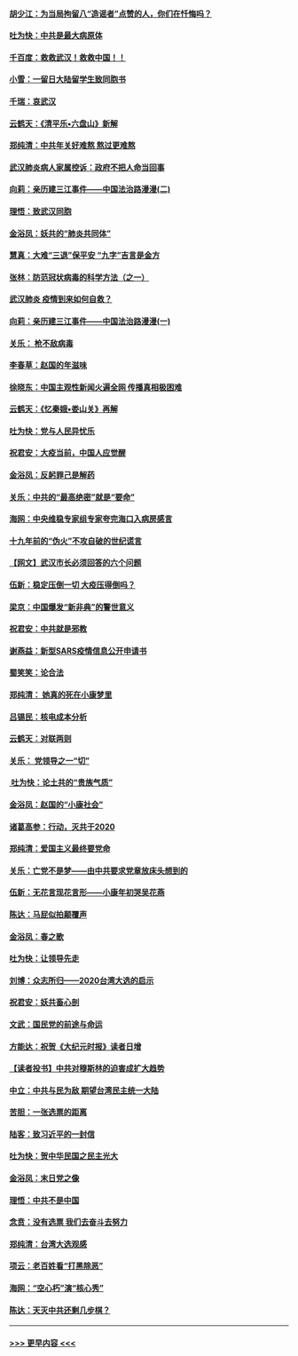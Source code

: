 #### [胡少江：为当局拘留八“造谣者”点赞的人，你们在忏悔吗？](../pages/nsc993/n11836801.md?t=02020422) 
#### [吐为快：中共是最大病原体](../pages/nsc993/n11836748.md?t=02020422) 
#### [千百度：救救武汉！救救中国！！](../pages/nsc993/n11836145.md?t=02020422) 
#### [小雪：一留日大陆留学生致同胞书](../pages/nsc993/n11834624.md?t=02020422) 
#### [千瑞：哀武汉](../pages/nsc993/n11833647.md?t=02020422) 
#### [云鹤天：《清平乐▪六盘山》新解](../pages/nsc993/n11833611.md?t=02020422) 
#### [郑纯清：中共年关好难熬 熬过更难熬](../pages/nsc993/n11833489.md?t=02020422) 
#### [武汉肺炎病人家属控诉：政府不把人命当回事](../pages/nsc993/n11833205.md?t=02020422) 
#### [向莉：亲历建三江事件——中国法治路漫漫(二)](../pages/nsc993/n11829102.md?t=02020422) 
#### [理悟：致武汉同胞](../pages/nsc993/n11831522.md?t=02020422) 
#### [金浴凤：妖共的“肺炎共同体”](../pages/nsc993/n11829448.md?t=02020422) 
#### [慧真：大难“三退”保平安 “九字”吉言是金方](../pages/nsc993/n11829501.md?t=02020422) 
#### [张林：防范冠状病毒的科学方法（之一）](../pages/nsc993/n11828618.md?t=02020422) 
#### [武汉肺炎 疫情到来如何自救？](../pages/nsc993/n11827632.md?t=02020422) 
#### [向莉：亲历建三江事件——中国法治路漫漫(一)](../pages/nsc993/n11827190.md?t=02020422) 
#### [关乐： 枪不敌病毒](../pages/nsc993/n11826746.md?t=02020422) 
#### [李春草：赵国的年滋味](../pages/nsc993/n11826321.md?t=02020422) 
#### [徐晓东：中国主观性新闻火遍全网 传播真相极困难](../pages/nsc993/n11826508.md?t=02020422) 
#### [云鹤天：《忆秦娥▪娄山关》再解](../pages/nsc993/n11824682.md?t=02020422) 
#### [吐为快：党与人民异忧乐](../pages/nsc993/n11824660.md?t=02020422) 
#### [祝君安：大疫当前，中国人应觉醒](../pages/nsc993/n11821946.md?t=02020422) 
#### [金浴凤：反躬罪己是解药](../pages/nsc993/n11820280.md?t=02020422) 
#### [关乐：中共的“最高绝密”就是“要命”](../pages/nsc993/n11816946.md?t=02020422) 
#### [海网：中央维稳专家组专家夸完海口入病房感言](../pages/nsc993/n11815138.md?t=02020422) 
#### [十九年前的“伪火”不攻自破的世纪谎言](../pages/nsc993/n11813238.md?t=02020422) 
#### [【网文】武汉市长必须回答的六个问题](../pages/nsc993/n11813848.md?t=02020422) 
#### [伍新：稳定压倒一切 大疫压得倒吗？](../pages/nsc993/n11812634.md?t=02020422) 
#### [梁京：中国爆发“新非典”的警世意义](../pages/nsc993/n11812554.md?t=02020422) 
#### [祝君安：中共就是邪教](../pages/nsc993/n11812431.md?t=02020422) 
#### [谢燕益：新型SARS疫情信息公开申请书](../pages/nsc993/n11808840.md?t=02020422) 
#### [蜀笑笑：论合法](../pages/nsc993/n11808064.md?t=02020422) 
#### [郑纯清： 她真的死在小康梦里](../pages/nsc993/n11806623.md?t=02020422) 
#### [吕锡民：核电成本分析](../pages/nsc993/n11806284.md?t=02020422) 
#### [云鹤天：对联两则](../pages/nsc993/n11805957.md?t=02020422) 
#### [关乐： 党领导之一“切”](../pages/nsc993/n11804505.md?t=02020422) 
#### [ 吐为快：论土共的“贵族气质”](../pages/nsc993/n11804490.md?t=02020422) 
#### [金浴凤：赵国的“小康社会”](../pages/nsc993/n11804452.md?t=02020422) 
#### [诸葛高参：行动，灭共于2020](../pages/nsc993/n11804120.md?t=02020422) 
#### [郑纯清：爱国主义最终要党命](../pages/nsc993/n11802197.md?t=02020422) 
#### [关乐：亡党不是梦——由中共要求党章放床头想到的](../pages/nsc993/n11802156.md?t=02020422) 
#### [伍新：无花言现花言形——小康年初哭吴花燕](../pages/nsc993/n11800044.md?t=02020422) 
#### [陈达：马屁似拍颠覆声](../pages/nsc993/n11800010.md?t=02020422) 
#### [金浴凤：春之歌](../pages/nsc993/n11797687.md?t=02020422) 
#### [吐为快：让领导先走](../pages/nsc993/n11797512.md?t=02020422) 
#### [刘博：众志所归——2020台湾大选的启示](../pages/nsc993/n11796878.md?t=02020422) 
#### [祝君安：妖共畜心剖](../pages/nsc993/n11794273.md?t=02020422) 
#### [文武：国民党的前途与命运](../pages/nsc993/n11794198.md?t=02020422) 
#### [方能达：祝贺《大纪元时报》读者日增](../pages/nsc993/n11793807.md?t=02020422) 
#### [【读者投书】中共对穆斯林的迫害成扩大趋势](../pages/nsc993/n11791371.md?t=02020422) 
#### [中立：中共与民为敌 期望台湾民主统一大陆](../pages/nsc993/n11790392.md?t=02020422) 
#### [苦胆：一张选票的距离](../pages/nsc993/n11788914.md?t=02020422) 
#### [陆客：致习近平的一封信](../pages/nsc993/n11788867.md?t=02020422) 
#### [吐为快：贺中华民国之民主光大](../pages/nsc993/n11788618.md?t=02020422) 
#### [金浴凤：末日党之像](../pages/nsc993/n11787475.md?t=02020422) 
#### [理悟：中共不是中国](../pages/nsc993/n11787463.md?t=02020422) 
#### [念贲：没有选票  我们去奋斗去努力](../pages/nsc993/n11787398.md?t=02020422) 
#### [郑纯清：台湾大选观感](../pages/nsc993/n11786210.md?t=02020422) 
#### [项云：老百姓看“打黑除恶”](../pages/nsc993/n11785398.md?t=02020422) 
#### [海网：“空心朽”演“核心秀”](../pages/nsc993/n11783874.md?t=02020422) 
#### [陈达：天灭中共还剩几步棋？](../pages/nsc993/n11783719.md?t=02020422) 

----
#### [ >>> 更早内容 <<< ](../indexes/nsc993-earlier.md)
